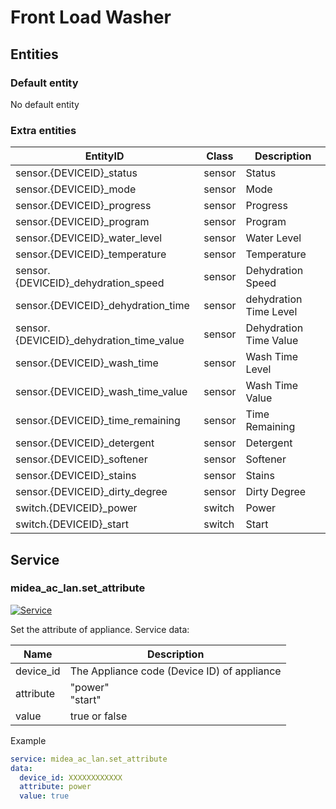 # Front Load Washer

## Entities

### Default entity

No default entity

### Extra entities

| EntityID                                  | Class  | Description            |
| ----------------------------------------- | ------ | ---------------------- |
| sensor.{DEVICEID}\_status                 | sensor | Status                 |
| sensor.{DEVICEID}\_mode                   | sensor | Mode                   |
| sensor.{DEVICEID}\_progress               | sensor | Progress               |
| sensor.{DEVICEID}\_program                | sensor | Program                |
| sensor.{DEVICEID}\_water_level            | sensor | Water Level            |
| sensor.{DEVICEID}\_temperature            | sensor | Temperature            |
| sensor.{DEVICEID}\_dehydration_speed      | sensor | Dehydration Speed      |
| sensor.{DEVICEID}\_dehydration_time       | sensor | dehydration Time Level |
| sensor.{DEVICEID}\_dehydration_time_value | sensor | Dehydration Time Value |
| sensor.{DEVICEID}\_wash_time              | sensor | Wash Time Level        |
| sensor.{DEVICEID}\_wash_time_value        | sensor | Wash Time Value        |
| sensor.{DEVICEID}\_time_remaining         | sensor | Time Remaining         |
| sensor.{DEVICEID}\_detergent              | sensor | Detergent              |
| sensor.{DEVICEID}\_softener               | sensor | Softener               |
| sensor.{DEVICEID}\_stains                 | sensor | Stains                 |
| sensor.{DEVICEID}\_dirty_degree           | sensor | Dirty Degree           |
| switch.{DEVICEID}\_power                  | switch | Power                  |
| switch.{DEVICEID}\_start                  | switch | Start                  |

## Service

### midea_ac_lan.set_attribute

[![Service](https://my.home-assistant.io/badges/developer_call_service.svg)](https://my.home-assistant.io/redirect/developer_call_service/?service=midea_ac_lan.set_attribute)

Set the attribute of appliance. Service data:

| Name      | Description                                 |
| --------- | ------------------------------------------- |
| device_id | The Appliance code (Device ID) of appliance |
| attribute | "power"<br/>"start"                         |
| value     | true or false                               |

Example

```yaml
service: midea_ac_lan.set_attribute
data:
  device_id: XXXXXXXXXXXX
  attribute: power
  value: true
```
